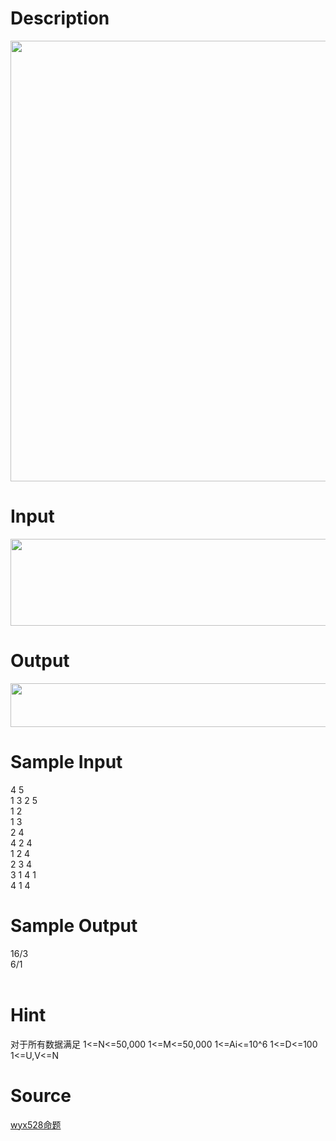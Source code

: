 
# Description

<div class="content"><p><img height="705" alt="" width="895" src="/source/bzoj/3091/img/aHR0cHM6Ly9seWRzeS5jb20vSnVkZ2VPbmxpbmUvdXBsb2FkLzIwMTMwMy8xKDQpLmpwZw==.jpg"/></p></div>

# Input

<div class="content"><p><img height="139" alt="" width="842" src="/source/bzoj/3091/img/aHR0cHM6Ly9seWRzeS5jb20vSnVkZ2VPbmxpbmUvdXBsb2FkLzIwMTMwMy8yKDMpLmpwZw==.jpg"/></p></div>

# Output

<div class="content"><p><img height="70" alt="" width="874" src="/source/bzoj/3091/img/aHR0cHM6Ly9seWRzeS5jb20vSnVkZ2VPbmxpbmUvdXBsb2FkLzIwMTMwMy8zKDMpLmpwZw==.jpg"/></p></div>

# Sample Input

<div class="content"><span class="sampledata">4 5<br/>
1 3 2 5<br/>
1 2<br/>
1 3<br/>
2 4<br/>
4 2 4<br/>
1 2 4<br/>
2 3 4<br/>
3 1 4 1<br/>
4 1 4<br/>
</span></div>

# Sample Output

<div class="content"><span class="sampledata">16/3<br/>
6/1<br/>
<br/>
</span></div>

# Hint

<div class="content"><p></p><p>对于所有数据满足 1&lt;=N&lt;=50,000 1&lt;=M&lt;=50,000 1&lt;=Ai&lt;=10^6 1&lt;=D&lt;=100 1&lt;=U,V&lt;=N</p><p></p></div>

# Source

<div class="content"><p><a href="problemset.php?search=wyx528命题
">wyx528命题<br/>
</a></p></div>

